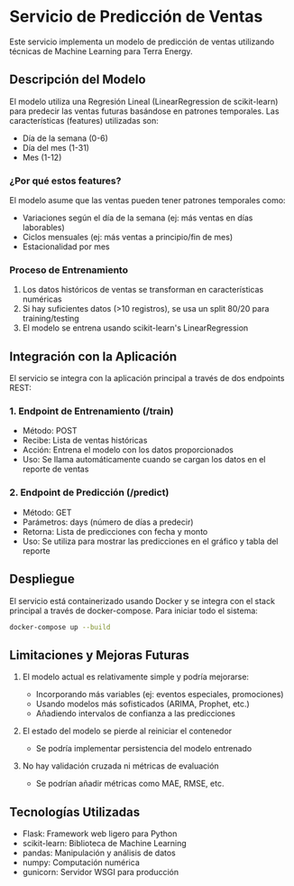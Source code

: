 # Servicio de Predicción de Ventas

Este servicio implementa un modelo de predicción de ventas utilizando técnicas de Machine Learning para Terra Energy.

## Descripción del Modelo

El modelo utiliza una Regresión Lineal (LinearRegression de scikit-learn) para predecir las ventas futuras basándose en patrones temporales. Las características (features) utilizadas son:

- Día de la semana (0-6)
- Día del mes (1-31)
- Mes (1-12)

### ¿Por qué estos features?

El modelo asume que las ventas pueden tener patrones temporales como:

- Variaciones según el día de la semana (ej: más ventas en días laborables)
- Ciclos mensuales (ej: más ventas a principio/fin de mes)
- Estacionalidad por mes

### Proceso de Entrenamiento

1. Los datos históricos de ventas se transforman en características numéricas
2. Si hay suficientes datos (>10 registros), se usa un split 80/20 para training/testing
3. El modelo se entrena usando scikit-learn's LinearRegression

## Integración con la Aplicación

El servicio se integra con la aplicación principal a través de dos endpoints REST:

### 1. Endpoint de Entrenamiento (/train)

- Método: POST
- Recibe: Lista de ventas históricas
- Acción: Entrena el modelo con los datos proporcionados
- Uso: Se llama automáticamente cuando se cargan los datos en el reporte de ventas

### 2. Endpoint de Predicción (/predict)

- Método: GET
- Parámetros: days (número de días a predecir)
- Retorna: Lista de predicciones con fecha y monto
- Uso: Se utiliza para mostrar las predicciones en el gráfico y tabla del reporte

## Despliegue

El servicio está containerizado usando Docker y se integra con el stack principal a través de docker-compose. Para iniciar todo el sistema:

```bash
docker-compose up --build
```

## Limitaciones y Mejoras Futuras

1. El modelo actual es relativamente simple y podría mejorarse:

   - Incorporando más variables (ej: eventos especiales, promociones)
   - Usando modelos más sofisticados (ARIMA, Prophet, etc.)
   - Añadiendo intervalos de confianza a las predicciones

2. El estado del modelo se pierde al reiniciar el contenedor

   - Se podría implementar persistencia del modelo entrenado

3. No hay validación cruzada ni métricas de evaluación
   - Se podrían añadir métricas como MAE, RMSE, etc.

## Tecnologías Utilizadas

- Flask: Framework web ligero para Python
- scikit-learn: Biblioteca de Machine Learning
- pandas: Manipulación y análisis de datos
- numpy: Computación numérica
- gunicorn: Servidor WSGI para producción
